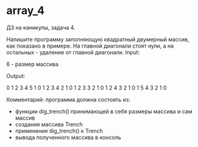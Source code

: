 # array_4
ДЗ на каникулы, задача 4.

Напишите программу заполняющую квадратный двумерный массив, как показано в примере. На главной диагонали стоят нули, а на остальных - удаление от главной диагонали.
Input:

6  - размер массива

Output:

0 1 2 3 4 5
1 0 1 2 3 4
2 1 0 1 2 3
3 2 1 0 1 2
4 3 2 1 0 1
5 4 3 2 1 0 

Комментарий: программа должна состоять из:
- функции dig_trench() принимающей в себя размеры массива и сам массив
- создания массива Trench
- применения dig_trench() к Trench
- вывода полученного массива в консоль
